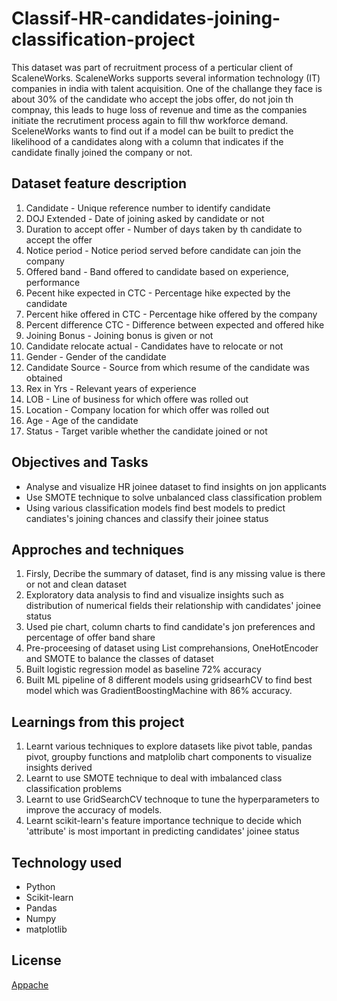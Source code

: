 # Classif-HR-candidates-joining-classification-project

This dataset was part of recruitment process of a perticular client of ScaleneWorks. ScaleneWorks supports several information technology (IT) companies in india with talent acquisition. One of the challange they face is about 30% of the candidate who accept the jobs offer, do not join th compnay, this leads to huge loss of revenue and time as the companies initiate the recrutiment process again to fill thw workforce demand.  SceleneWorks wants to find out if a model can be built to predict the likelihood of a candidates along with a column that indicates if the candidate finally joined the company or not.

## Dataset feature description
1) Candidate - Unique reference number to identify candidate
2) DOJ Extended - Date of joining asked by candidate or not
3) Duration to accept offer - Number of days taken by th candidate to accept the offer
4) Notice period - Notice period served before candidate can join the company
5) Offered band - Band offered to candidate based on experience, performance
6) Pecent hike expected in CTC - Percentage hike expected by the candidate
7) Percent hike offered in CTC - Percentage hike offered by the company
8) Percent difference CTC - Difference between expected and offered hike
9) Joining Bonus - Joining bonus is given or not
10) Candidate relocate actual - Candidates have to relocate or not
11) Gender - Gender of the candidate
12) Candidate Source - Source from which resume of the candidate was obtained
13) Rex in Yrs - Relevant years of experience
14) LOB - Line of business for which offere was rolled out
15) Location - Company location for which offer was rolled out
16) Age - Age of the candidate
17) Status - Target varible whether the candidate joined or not

## Objectives and Tasks

- Analyse and visualize HR joinee dataset to find insights on jon applicants
- Use SMOTE technique to solve unbalanced class classification problem
- Using various classification models find best models to predict candiates's joining chances and classify their joinee status

## Approches and techniques 
1) Firsly, Decribe the summary of dataset, find is any missing value is there or not and clean dataset
2) Exploratory data analysis to find and visualize insights such as distribution of numerical fields their relationship with candidates' joinee status
3) Used pie chart, column charts to find candidate's jon preferences and percentage of offer band share
4) Pre-proceesing of dataset using List comprehansions, OneHotEncoder and SMOTE to balance the classes of dataset
5) Built logistic regression model as baseline 72% accuracy 
6) Built ML pipeline of 8 different models using gridsearhCV to find best model which was GradientBoostingMachine with 86% accuracy.

## Learnings from this project
1) Learnt various techniques to explore datasets like pivot table, pandas pivot, groupby functions and matplolib chart components to visualize insights derived
2) Learnt to use SMOTE technique to deal with imbalanced class classification problems
3) Learnt to use GridSearchCV technoque to tune the hyperparameters to improve the accuracy of models.
4) Learnt scikit-learn's feature importance technique to decide which 'attribute' is most important in predicting candidates' joinee status

## Technology used
- Python
- Scikit-learn
- Pandas
- Numpy
- matplotlib

## License

[Appache](https://choosealicense.com/licenses/apache-2.0/)
